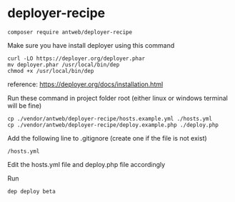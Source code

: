 # deployer-recipe

```
composer require antweb/deployer-recipe
```

Make sure you have install deployer using this command
```
curl -LO https://deployer.org/deployer.phar
mv deployer.phar /usr/local/bin/dep
chmod +x /usr/local/bin/dep
```
reference: https://deployer.org/docs/installation.html

Run these command in project folder root (either linux or windows terminal will be fine)
```
cp ./vendor/antweb/deployer-recipe/hosts.example.yml ./hosts.yml
cp ./vendor/antweb/deployer-recipe/deploy.example.php ./deploy.php
```

Add the following line to .gitignore (create one if the file is not exist)
```
/hosts.yml
```

Edit the hosts.yml file and deploy.php file accordingly

Run
```
dep deploy beta
```
